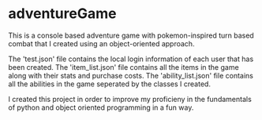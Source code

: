 # adventureGame

This is a console based adventure game with pokemon-inspired turn based combat that I created using an object-oriented approach. 

The 'test.json' file contains the local login information of each user that has been created.
The 'item_list.json' file contains all the items in the game along with their stats and purchase costs.
The 'ability_list.json' file contains all the abilities in the game seperated by the classes I created.

I created this project in order to improve my proficieny in the fundamentals of python and object oriented programming in a fun way.
